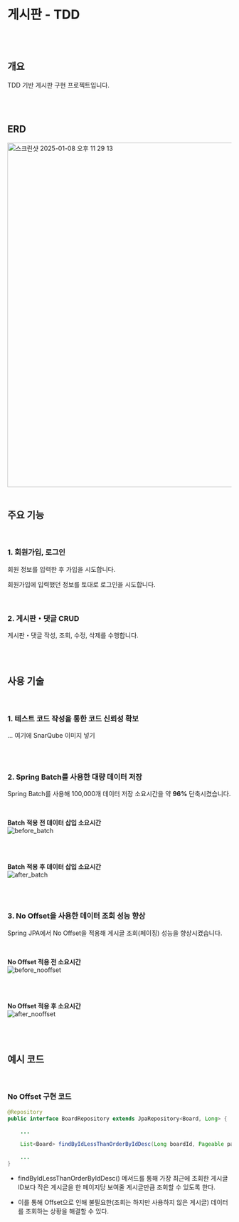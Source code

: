 # 게시판 - TDD

</br>
</br>

## 개요
TDD 기반 게시판 구현 프로젝트입니다.


</br>
</br>

## ERD

<img width="774" alt="스크린샷 2025-01-08 오후 11 29 13" src="https://github.com/user-attachments/assets/6f81605f-7d39-4d75-8229-a1f670921915" />

</br>
</br>

## 주요 기능

</br>

### 1. 회원가입, 로그인

회원 정보를 입력한 후 가입을 시도합니다.

회원가입에 입력했던 정보를 토대로 로그인을 시도합니다.

</br>

### 2. 게시판・댓글 CRUD

게시판・댓글 작성, 조회, 수정, 삭제를 수행합니다.

<br>
<br>

## 사용 기술

<br>

### 1. 테스트 코드 작성을 통한 코드 신뢰성 확보

... 여기에 SnarQube 이미지 넣기


<br>
<br>

### 2. Spring Batch를 사용한 대량 데이터 저장

Spring Batch를 사용해 100,000개 데이터 저장 소요시간을 약 **96%** 단축시켰습니다.

<br>

**Batch 적용 전 데이터 삽입 소요시간**
<br>
![before_batch](https://github.com/user-attachments/assets/97019bca-db28-4a3f-987f-5b9aa2b46a37)

<br>
<br>

**Batch 적용 후 데이터 삽입 소요시간**
<br>
![after_batch](https://github.com/user-attachments/assets/17732e66-94ce-4cb4-a2b5-83d387baee44)

<br>
<br>

### 3. No Offset을 사용한 데이터 조회 성능 향상

Spring JPA에서 No Offset을 적용해 게시글 조회(페이징) 성능을 향상시켰습니다. 

<br>

**No Offset 적용 전 소요시간**
<br>
![before_nooffset](https://github.com/user-attachments/assets/718b78f2-bc41-461e-b0db-db98ebe4ef6b)

<br>
<br>

**No Offset 적용 후 소요시간**
<br>
![after_nooffset](https://github.com/user-attachments/assets/99641747-f633-48a1-ba25-ed27173eda06)

<br>
<br>

## 예시 코드


<br>

### No Offset 구현 코드

```java
@Repository
public interface BoardRepository extends JpaRepository<Board, Long> {

    ...

    List<Board> findByIdLessThanOrderByIdDesc(Long boardId, Pageable pageable);

    ...
}
```
- findByIdLessThanOrderByIdDesc() 메서드를 통해 가장 최근에 조회한 게시글 ID보다 작은 게시글을 한 페이지당 보여줄 게시글만큼 조회할 수 있도록 한다.

- 이를 통해 Offset으로 인해 불필요한(조회는 하지만 사용하지 않은 게시글) 데이터를 조회하는 상황을 해결할 수 있다.
